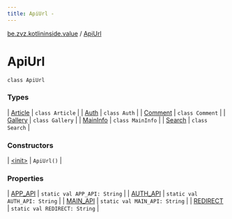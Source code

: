 ```yaml
---
title: ApiUrl - 
---
```


[be.zvz.kotlininside.value](../index.html) / [ApiUrl](./index.html)

# ApiUrl

`class ApiUrl`

### Types

| [Article](-article/index.html) | `class Article` |
| [Auth](-auth/index.html) | `class Auth` |
| [Comment](-comment/index.html) | `class Comment` |
| [Gallery](-gallery/index.html) | `class Gallery` |
| [MainInfo](-main-info/index.html) | `class MainInfo` |
| [Search](-search/index.html) | `class Search` |

### Constructors

| [&lt;init&gt;](-init-.html) | `ApiUrl()` |

### Properties

| [APP_API](-a-p-p_-a-p-i.html) | `static val APP_API: String` |
| [AUTH_API](-a-u-t-h_-a-p-i.html) | `static val AUTH_API: String` |
| [MAIN_API](-m-a-i-n_-a-p-i.html) | `static val MAIN_API: String` |
| [REDIRECT](-r-e-d-i-r-e-c-t.html) | `static val REDIRECT: String` |

